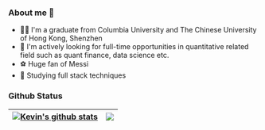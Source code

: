 ### About me 👋

- 👨‍🎓 I'm a graduate from Columbia University and The Chinese University of Hong Kong, Shenzhen
- 💼 I'm actively looking for full-time opportunities in quantitative related field such as quant finance, data science etc.
- ⚽ Huge fan of Messi
- 📖 Studying full stack techniques 

### Github Status

| <a href="https://github.com/KZy1218/github-readme-stats"><img align="center" src="https://github-readme-stats.vercel.app/api?username=KZy1218&show_icons=true&include_all_commits=true&theme=buefy&hide_border=true" alt="Kevin's github stats" /></a> | <a href="https://github.com/KZy1218/github-readme-stats"><img align="center" src="https://github-readme-stats.vercel.app/api/top-langs/?username=KZy1218&layout=compact&theme=buefy&hide_border=true" /></a> |
| ------------- | ------------- |


<!--
**KZy1218/KZy1218** is a ✨ _special_ ✨ repository because its `README.md` (this file) appears on your GitHub profile.

Here are some ideas to get you started:

- 🔭 I’m currently working on ...
- 🌱 I’m currently learning ...
- 👯 I’m looking to collaborate on ...
- 🤔 I’m looking for help with ...
- 💬 Ask me about ...
- 📫 How to reach me: ...
- 😄 Pronouns: ...
- ⚡ Fun fact: ...
-->
